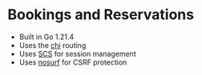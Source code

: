 # Bookings and Reservations

- Built in Go 1.21.4
- Uses the [chi](https://github.com/go-chi/chi) routing
- Uses [SCS](https://github.com/alexedwards/scs/v2) for session management
- Uses [nosurf](https://github.com/justinas/nosurf) for CSRF protection